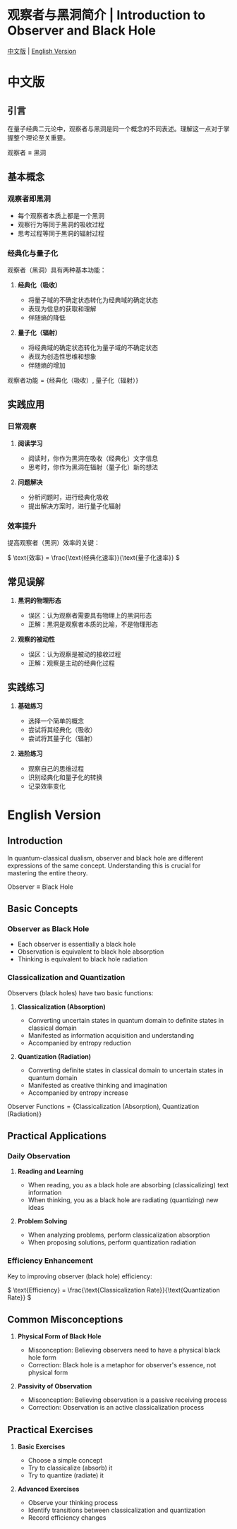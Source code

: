 # 观察者与黑洞简介 | Introduction to Observer and Black Hole

[中文版](#中文版) | [English Version](#english-version)

<a name="中文版"></a>
# 中文版

## 引言

在量子经典二元论中，观察者与黑洞是同一个概念的不同表述。理解这一点对于掌握整个理论至关重要。

$`
\text{观察者} \equiv \text{黑洞}
`$

## 基本概念

### 观察者即黑洞

- 每个观察者本质上都是一个黑洞
- 观察行为等同于黑洞的吸收过程
- 思考过程等同于黑洞的辐射过程

### 经典化与量子化

观察者（黑洞）具有两种基本功能：

1. **经典化（吸收）**
   - 将量子域的不确定状态转化为经典域的确定状态
   - 表现为信息的获取和理解
   - 伴随熵的降低

2. **量子化（辐射）**
   - 将经典域的确定状态转化为量子域的不确定状态
   - 表现为创造性思维和想象
   - 伴随熵的增加

$`
\text{观察者功能} = \{\text{经典化（吸收）},\;\text{量子化（辐射）}\}
`$

## 实践应用

### 日常观察

1. **阅读学习**
   - 阅读时，你作为黑洞在吸收（经典化）文字信息
   - 思考时，你作为黑洞在辐射（量子化）新的想法

2. **问题解决**
   - 分析问题时，进行经典化吸收
   - 提出解决方案时，进行量子化辐射

### 效率提升

提高观察者（黑洞）效率的关键：

$`
\text{效率} = \frac{\text{经典化速率}}{\text{量子化速率}}
`$

## 常见误解

1. **黑洞的物理形态**
   - 误区：认为观察者需要具有物理上的黑洞形态
   - 正解：黑洞是观察者本质的比喻，不是物理形态

2. **观察的被动性**
   - 误区：认为观察是被动的接收过程
   - 正解：观察是主动的经典化过程

## 实践练习

1. **基础练习**
   - 选择一个简单的概念
   - 尝试将其经典化（吸收）
   - 尝试将其量子化（辐射）

2. **进阶练习**
   - 观察自己的思维过程
   - 识别经典化和量子化的转换
   - 记录效率变化

<a name="english-version"></a>
# English Version

## Introduction

In quantum-classical dualism, observer and black hole are different expressions of the same concept. Understanding this is crucial for mastering the entire theory.

$`
\text{Observer} \equiv \text{Black Hole}
`$

## Basic Concepts

### Observer as Black Hole

- Each observer is essentially a black hole
- Observation is equivalent to black hole absorption
- Thinking is equivalent to black hole radiation

### Classicalization and Quantization

Observers (black holes) have two basic functions:

1. **Classicalization (Absorption)**
   - Converting uncertain states in quantum domain to definite states in classical domain
   - Manifested as information acquisition and understanding
   - Accompanied by entropy reduction

2. **Quantization (Radiation)**
   - Converting definite states in classical domain to uncertain states in quantum domain
   - Manifested as creative thinking and imagination
   - Accompanied by entropy increase

$`
\text{Observer Functions} = \{\text{Classicalization (Absorption)},\;\text{Quantization (Radiation)}\}
`$

## Practical Applications

### Daily Observation

1. **Reading and Learning**
   - When reading, you as a black hole are absorbing (classicalizing) text information
   - When thinking, you as a black hole are radiating (quantizing) new ideas

2. **Problem Solving**
   - When analyzing problems, perform classicalization absorption
   - When proposing solutions, perform quantization radiation

### Efficiency Enhancement

Key to improving observer (black hole) efficiency:

$`
\text{Efficiency} = \frac{\text{Classicalization Rate}}{\text{Quantization Rate}}
`$

## Common Misconceptions

1. **Physical Form of Black Hole**
   - Misconception: Believing observers need to have a physical black hole form
   - Correction: Black hole is a metaphor for observer's essence, not physical form

2. **Passivity of Observation**
   - Misconception: Believing observation is a passive receiving process
   - Correction: Observation is an active classicalization process

## Practical Exercises

1. **Basic Exercises**
   - Choose a simple concept
   - Try to classicalize (absorb) it
   - Try to quantize (radiate) it

2. **Advanced Exercises**
   - Observe your thinking process
   - Identify transitions between classicalization and quantization
   - Record efficiency changes 